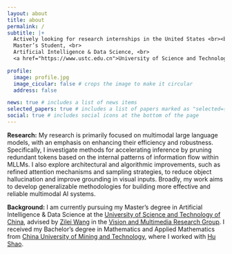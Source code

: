```yaml
---
layout: about
title: about
permalink: /
subtitle: |+
  Actively looking for research internships in the United States <br><br>
  Master’s Student, <br>
  Artificial Intelligence & Data Science, <br>
  <a href="https://www.ustc.edu.cn">University of Science and Technology of China (USTC)</a>.

profile:
  image: profile.jpg
  image_cicular: false # crops the image to make it circular
  address: false

news: true # includes a list of news items
selected_papers: true # includes a list of papers marked as "selected={true}"
social: true # includes social icons at the bottom of the page
---
```


**Research:** My research is primarily focused on multimodal large language models, with an emphasis on enhancing their efficiency and robustness. Specifically, I investigate methods for accelerating inference by pruning redundant tokens based on the internal patterns of information flow within MLLMs. I also explore architectural and algorithmic improvements, such as refined attention mechanisms and sampling strategies, to reduce object hallucination and improve grounding in visual inputs. Broadly, my work aims to develop generalizable methodologies for building more effective and reliable multimodal AI systems.

**Background:** I am currently pursuing my Master’s degree in Artificial Intelligence & Data Science at the [University of Science and Technology of China](https://www.ustc.edu.cn), advised by [Zilei Wang](http://staff.ustc.edu.cn/~zlwang/) in the [Vision and Multimedia Research Group](https://vim.ustc.edu.cn/main.htm). I received my Bachelor’s degree in Mathematics and Applied Mathematics from [China University of Mining and Technology](https://www.cumt.edu.cn/), where I worked with [Hu Shao](https://math.cumt.edu.cn/6d/ce/c9104a355790/pagem.htm).

<!-- **Previously:** I received my Ph.D. in Computer Science from [Stanford University](https://www.stanford.edu), advised by [Stefano Ermon](https://cs.stanford.edu/~ermon). I was a research intern at [Google Brain](https://research.google/teams/brain/), Uber ATG, and [Microsoft Research](https://www.microsoft.com/en-us/research/lab/microsoft-research-cambridge/). I obtained my Bachelor's degree in Mathematics and Physics from [Tsinghua University](https://www.tsinghua.edu.cn/), where I worked with [Jun Zhu](http://ml.cs.tsinghua.edu.cn/~jun/index.shtml), [Raquel Urtasun](http://www.cs.toronto.edu/~urtasun/), and [Richard Zemel](http://www.cs.toronto.edu/~zemel/inquiry/home.php). -->
